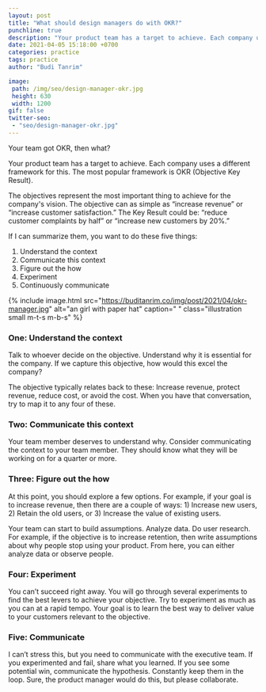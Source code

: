 ```yaml
---
layout: post
title: "What should design managers do with OKR?"
punchline: true
description: "Your product team has a target to achieve. Each company uses a different framework for this. The most popular framework is OKR (Objective Key Result)."
date: 2021-04-05 15:18:00 +0700
categories: practice
tags: practice
author: "Budi Tanrim"

image:
 path: /img/seo/design-manager-okr.jpg
 height: 630
 width: 1200
gif: false
twitter-seo: 
 - "seo/design-manager-okr.jpg"
---
```


Your team got OKR, then what?

Your product team has a target to achieve. Each company uses a different framework for this. The most popular framework is OKR (Objective Key Result). 

The objectives represent the most important thing to achieve for the company's vision. The objective can as simple as “increase revenue” or “increase customer satisfaction.” The Key Result could be: “reduce customer complaints by half” or “increase new customers by 20%.”

If I can summarize them, you want to do these five things:

1. Understand the context
2. Communicate this context
3. Figure out the how
4. Experiment
5. Continuously communicate

{% include image.html 
src="https://buditanrim.co/img/post/2021/04/okr-manager.jpg" 
alt="an girl with paper hat" 
caption=" "
class="illustration small m-t-s m-b-s" %}

### One: Understand the context

Talk to whoever decide on the objective. Understand why it is essential for the company. If we capture this objective, how would this excel the company? 

The objective typically relates back to these: Increase revenue, protect revenue, reduce cost, or avoid the cost. When you have that conversation, try to map it to any four of these.

### Two: Communicate this context

Your team member deserves to understand why. Consider communicating the context to your team member. They should know what they will be working on for a quarter or more.

### Three: Figure out the how

At this point, you should explore a few options. For example, if your goal is to increase revenue, then there are a couple of ways: 1) Increase new users, 2) Retain the old users, or 3) Increase the value of existing users. 

Your team can start to build assumptions. Analyze data. Do user research. For example, if the objective is to increase retention, then write assumptions about why people stop using your product. From here, you can either analyze data or observe people.

### Four: Experiment

You can’t succeed right away. You will go through several experiments to find the best levers to achieve your objective. Try to experiment as much as you can at a rapid tempo. Your goal is to learn the best way to deliver value to your customers relevant to the objective.

### Five: Communicate

I can’t stress this, but you need to communicate with the executive team. If you experimented and fail, share what you learned. If you see some potential win, communicate the hypothesis. Constantly keep them in the loop. Sure, the product manager would do this, but please collaborate.



